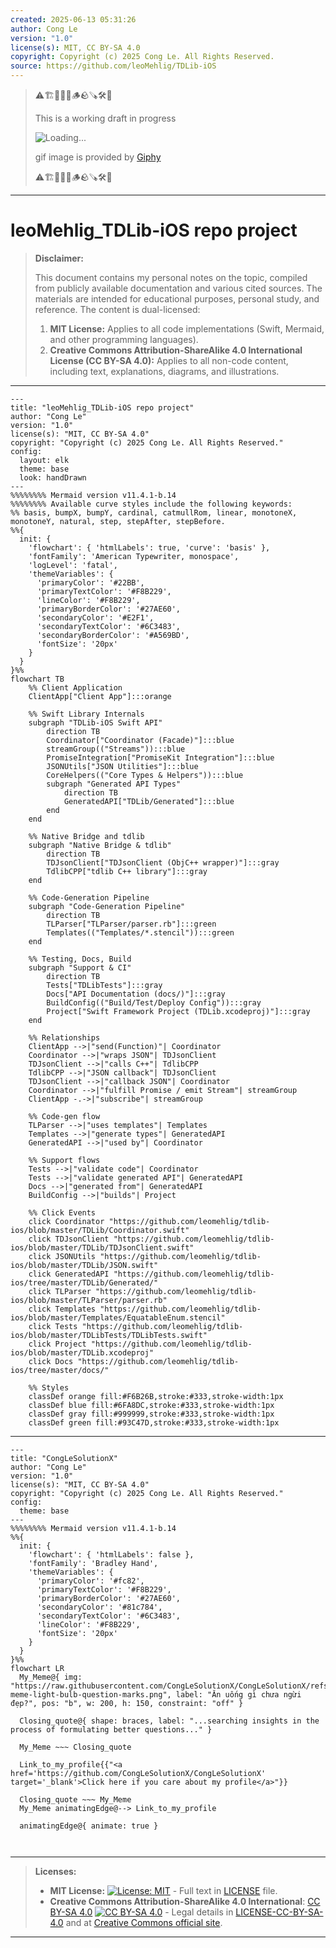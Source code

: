 ```yaml
---
created: 2025-06-13 05:31:26
author: Cong Le
version: "1.0"
license(s): MIT, CC BY-SA 4.0
copyright: Copyright (c) 2025 Cong Le. All Rights Reserved.
source: https://github.com/leoMehlig/TDLib-iOS
---
```



> ⚠️🏗️🚧🦺🧱🪵🪨🪚🛠️👷
> 
> This is a working draft in progress
> 
> ![Loading...](https://media2.giphy.com/media/v1.Y2lkPTc5MGI3NjExMXVjejV3dnVjc2o5MXd3eXBvcDR1cHlzbHQ1Z2R6YjY0ZHpmdjJ6OCZlcD12MV9pbnRlcm5hbF9naWZfYnlfaWQmY3Q9Zw/hL9q5k9dk9l0wGd4e0/giphy.gif)
>
> gif image is provided by [Giphy](https://giphy.com)
> 
> ⚠️🏗️🚧🦺🧱🪵🪨🪚🛠️👷


----




# leoMehlig_TDLib-iOS repo project
> **Disclaimer:**
>
> This document contains my personal notes on the topic,
> compiled from publicly available documentation and various cited sources.
> The materials are intended for educational purposes, personal study, and reference.
> The content is dual-licensed:
> 1. **MIT License:** Applies to all code implementations (Swift, Mermaid, and other programming languages).
> 2. **Creative Commons Attribution-ShareAlike 4.0 International License (CC BY-SA 4.0):** Applies to all non-code content, including text, explanations, diagrams, and illustrations.
---


```mermaid
---
title: "leoMehlig_TDLib-iOS repo project"
author: "Cong Le"
version: "1.0"
license(s): "MIT, CC BY-SA 4.0"
copyright: "Copyright (c) 2025 Cong Le. All Rights Reserved."
config:
  layout: elk
  theme: base
  look: handDrawn
---
%%%%%%%% Mermaid version v11.4.1-b.14
%%%%%%%% Available curve styles include the following keywords:
%% basis, bumpX, bumpY, cardinal, catmullRom, linear, monotoneX, monotoneY, natural, step, stepAfter, stepBefore.
%%{
  init: {
    'flowchart': { 'htmlLabels': true, 'curve': 'basis' },
    'fontFamily': 'American Typewriter, monospace',
    'logLevel': 'fatal',
    'themeVariables': {
      'primaryColor': '#22BB',
      'primaryTextColor': '#F8B229',
      'lineColor': '#F8B229',
      'primaryBorderColor': '#27AE60',
      'secondaryColor': '#E2F1',
      'secondaryTextColor': '#6C3483',
      'secondaryBorderColor': '#A569BD',
      'fontSize': '20px'
    }
  }
}%%
flowchart TB
    %% Client Application
    ClientApp["Client App"]:::orange

    %% Swift Library Internals
    subgraph "TDLib-iOS Swift API"
        direction TB
        Coordinator["Coordinator (Facade)"]:::blue
        streamGroup(("Streams")):::blue
        PromiseIntegration["PromiseKit Integration"]:::blue
        JSONUtils["JSON Utilities"]:::blue
        CoreHelpers(("Core Types & Helpers")):::blue
        subgraph "Generated API Types"
            direction TB
            GeneratedAPI["TDLib/Generated"]:::blue
        end
    end

    %% Native Bridge and tdlib
    subgraph "Native Bridge & tdlib"
        direction TB
        TDJsonClient["TDJsonClient (ObjC++ wrapper)"]:::gray
        TdlibCPP["tdlib C++ library"]:::gray
    end

    %% Code-Generation Pipeline
    subgraph "Code-Generation Pipeline"
        direction TB
        TLParser["TLParser/parser.rb"]:::green
        Templates(("Templates/*.stencil")):::green
    end

    %% Testing, Docs, Build
    subgraph "Support & CI"
        direction TB
        Tests["TDLibTests"]:::gray
        Docs["API Documentation (docs/)"]:::gray
        BuildConfig(("Build/Test/Deploy Config")):::gray
        Project["Swift Framework Project (TDLib.xcodeproj)"]:::gray
    end

    %% Relationships
    ClientApp -->|"send(Function)"| Coordinator
    Coordinator -->|"wraps JSON"| TDJsonClient
    TDJsonClient -->|"calls C++"| TdlibCPP
    TdlibCPP -->|"JSON callback"| TDJsonClient
    TDJsonClient -->|"callback JSON"| Coordinator
    Coordinator -->|"fulfill Promise / emit Stream"| streamGroup
    ClientApp -.->|"subscribe"| streamGroup

    %% Code-gen flow
    TLParser -->|"uses templates"| Templates
    Templates -->|"generate types"| GeneratedAPI
    GeneratedAPI -->|"used by"| Coordinator

    %% Support flows
    Tests -->|"validate code"| Coordinator
    Tests -->|"validate generated API"| GeneratedAPI
    Docs -->|"generated from"| GeneratedAPI
    BuildConfig -->|"builds"| Project

    %% Click Events
    click Coordinator "https://github.com/leomehlig/tdlib-ios/blob/master/TDLib/Coordinator.swift"
    click TDJsonClient "https://github.com/leomehlig/tdlib-ios/blob/master/TDLib/TDJsonClient.swift"
    click JSONUtils "https://github.com/leomehlig/tdlib-ios/blob/master/TDLib/JSON.swift"
    click GeneratedAPI "https://github.com/leomehlig/tdlib-ios/tree/master/TDLib/Generated/"
    click TLParser "https://github.com/leomehlig/tdlib-ios/blob/master/TLParser/parser.rb"
    click Templates "https://github.com/leomehlig/tdlib-ios/blob/master/Templates/EquatableEnum.stencil"
    click Tests "https://github.com/leomehlig/tdlib-ios/blob/master/TDLibTests/TDLibTests.swift"
    click Project "https://github.com/leomehlig/tdlib-ios/blob/master/TDLib.xcodeproj"
    click Docs "https://github.com/leomehlig/tdlib-ios/tree/master/docs/"

    %% Styles
    classDef orange fill:#F6B26B,stroke:#333,stroke-width:1px
    classDef blue fill:#6FA8DC,stroke:#333,stroke-width:1px
    classDef gray fill:#999999,stroke:#333,stroke-width:1px
    classDef green fill:#93C47D,stroke:#333,stroke-width:1px
```

-----


<!-- 
```mermaid
%% Current Mermaid version
info
```  -->


```mermaid
---
title: "CongLeSolutionX"
author: "Cong Le"
version: "1.0"
license(s): "MIT, CC BY-SA 4.0"
copyright: "Copyright (c) 2025 Cong Le. All Rights Reserved."
config:
  theme: base
---
%%%%%%%% Mermaid version v11.4.1-b.14
%%{
  init: {
    'flowchart': { 'htmlLabels': false },
    'fontFamily': 'Bradley Hand',
    'themeVariables': {
      'primaryColor': '#fc82',
      'primaryTextColor': '#F8B229',
      'primaryBorderColor': '#27AE60',
      'secondaryColor': '#81c784',
      'secondaryTextColor': '#6C3483',
      'lineColor': '#F8B229',
      'fontSize': '20px'
    }
  }
}%%
flowchart LR
  My_Meme@{ img: "https://raw.githubusercontent.com/CongLeSolutionX/CongLeSolutionX/refs/heads/main/assets/images/My-meme-light-bulb-question-marks.png", label: "Ăn uống gì chưa ngừi đẹp?", pos: "b", w: 200, h: 150, constraint: "off" }

  Closing_quote@{ shape: braces, label: "...searching insights in the process of formulating better questions..." }
    
  My_Meme ~~~ Closing_quote
    
  Link_to_my_profile{{"<a href='https://github.com/CongLeSolutionX/CongLeSolutionX' target='_blank'>Click here if you care about my profile</a>"}}

  Closing_quote ~~~ My_Meme
  My_Meme animatingEdge@--> Link_to_my_profile
  
  animatingEdge@{ animate: true }



```

---
>**Licenses:**
>
>- **MIT License:**  [![License: MIT](https://img.shields.io/badge/License-MIT-yellow.svg)](LICENSE) - Full text in [LICENSE](LICENSE) file.
>- **Creative Commons Attribution-ShareAlike 4.0 International**: [CC BY-SA 4.0](https://creativecommons.org/licenses/by-sa/4.0/) [![CC BY-SA 4.0](https://licensebuttons.net/l/by-sa/4.0/88x31.png)](https://creativecommons.org/licenses/by-sa/4.0/) - Legal details in [LICENSE-CC-BY-SA-4.0](THE_PAST/LICENSE-CC-BY-SA-4.0) and at [Creative Commons official site](https://creativecommons.org/licenses/by-sa/4.0/).
>
---